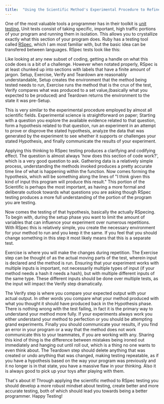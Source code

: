 ```yaml
---
title:  "Using the Scientific Method's Experimental Procedure to Refine Test Creation"
---
```

<p class="article_para"> 
One of the most valuable tools a programmer has in their toolkit is <a href="https://en.wikipedia.org/wiki/Unit_testing" target="_blank">unit testing.</a> Unit tests consist of taking specific, important, high traffic portions of your program and running them in isolation.  This allows you to crystallize exactly what this section of your program does.  Ruby has a testing tool called <a href="https://en.wikipedia.org/wiki/RSpec" target="_blank">RSpec,</a> which I am most familiar with, but the basic idea can be transfered between languages. RSpec tests look like this:
</p>

<script src="https://gist.github.com/bdfairbanks/2a6ec8e74a47c21de3a44deabd15e844.js"></script>

<p class="article_para">
Like looking at any new subset of coding, getting a handle on what this code does is a bit of a challenge.  However when notated properly, RSpec is at least chunked up into sections with labels that have a finite amount of jargon.  Setup, Exercise, Verify and Teardown are reasonably understandable, Setup creates the environment that the method being tested needs to run, Exercise runs the method that is the crux of the test, Verify compares what was produced to a set value,(basically what you expected to be produced) and Teardown returns the environment to the state it was pre-Setup.
</p>

<p class="article_para">
This is very similar to the experimental procedure employed by almost all scientific fields.  Experimental science is straightforward on paper; Starting with a question you explore the available evidence related to that question, form a hypothesis related to that question, run an experiment in an attempt to prove or disprove the stated hypothesis, analyze the data that was generated by the experiment to see whether it supports or challenges your stated Hypothesis, and finally communicate the results of your experiment.</p>

<p class="article_para">
Applying this thinking to RSpec testing produces a clarifying and codifying effect.  The question is almost always 'how does this section of code work?', which is a very good question to ask.  Gathering data is a relatively simple process, understanding the methods invoked produces a pretty accurate time line of what is happening within the function.  Now comes forming the hypothesis, which will be something along the lines of "I think given this kind of input this program will produce this result."  This portion of the Scientific is perhaps the most important, as having a more formal and deliberate outlook towards what questions you are asking though RSpec testing produces a more full understanding of the portion of the program you are testing.  
</p>

<p class="article_para">
Now comes the testing of that hypothesis, basically the actually RSpecing.  To begin with, during the setup phase you want to limit the amount of variables that can influence your experiment over numerous repetitions.  With RSpec this is relatively simple, you create the necessary environment for your method to run and you keep it the same.  If you feel that you should change something in this step it most likely means that this is a separate test.
</p> 

<p class="article_para">
Exercise is where you will make the changes during repetition. The Exercise step can be thought of as the actual moving parts of the test, wherein input is declared and the method is run.  Ensuring that your experiment works with multiple inputs is important, not necessarily multiple types of input (if your method needs a hash it needs a hash), but with multiple different inputs of the same type. These different inputs should be done over multiple tests, as the input will impact the Verify step dramatically.
</p>

<p class="article_para">
The Verify step is where you compare your expected output with your actual output.  In other words you compare what your method produced with what you thought it should have produced back in the Hypothesis phase.  There is nothing wrong with the test failing, in fact it is the primary way to understand your method more fully.  If your experiments always work you either understand your method to perfection or you should be attempting grand experiments.   Finally you should communicate your results, if you find an error in your program or a way that the method does not work communicate this to your teammates, if you are working with any.  Sharing this kind of thing is the difference between mistakes being ironed out immediately and hanging out until roll out, which is a thing no one wants to even think about.  The Teardown step should delete anything that was created or undo anything that was changed, making testing repeatable, as if you have a hypothesis based on the way your program was previously and it no longer is in that state, you have a massive flaw in your thinking.  Also it is always good to pick up your toys after playing with them.
</p>

<p class="article_para">
That's about it!  Through applying the scientific method to RSpec testing you should develop a more robust mindset about testing, create better and more accurate testing, both of which should lead you towards being a better programmer.  Happy Testing!
</p>
